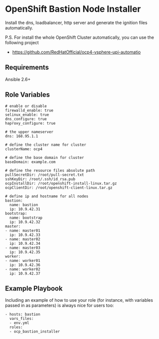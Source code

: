 OpenShift Bastion Node Installer
=========

Install the dns, loadbalancer, http server and generate the ignition files automatically.

P.S.
For install the whole OpenShift Cluster automatically, you can use the following project
- https://github.com/RedHatOfficial/ocp4-vsphere-upi-automatio

Requirements
------------

Ansible 2.6+

Role Variables
--------------
    # enable or disable
    firewalld_enable: true
    selinux_enable: true
    dns_configure: true
    haproxy_configure: true

    # the upper nameserver
    dns: 168.95.1.1
    
    # define the cluster name for cluster
    clusterName: ocp4
    
    # define the base domain for cluster
    baseDomain: example.com

    # define the resource files absolute path
    pullSecretDir: /root/pull-secret.txt
    sshKeyDir: /root/.ssh/id_rsa.pub
    ocpInstallDir: /root/openshift-install-linux.tar.gz
    ocpClientDir: /root/openshift-client-linux.tar.gz
    
    # define ip and hostname for all nodes
    bastion:
      name: bastion
      ip: 10.9.42.31
    bootstrap:
      name: bootstrap
      ip: 10.9.42.32
    master:
    - name: master01
      ip: 10.9.42.33
    - name: master02
      ip: 10.9.42.34
    - name: master03
      ip: 10.9.42.35
    worker:
    - name: worker01
      ip: 10.9.42.36
    - name: worker02
      ip: 10.9.42.37


Example Playbook
----------------

Including an example of how to use your role (for instance, with variables passed in as parameters) is always nice for users too:

    - hosts: bastion
      vars_files:
      - env.yml
      roles:
      - ocp_bastion_installer
